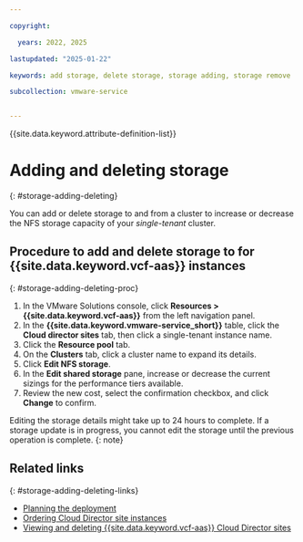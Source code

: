 ```yaml
---

copyright:

  years: 2022, 2025

lastupdated: "2025-01-22"

keywords: add storage, delete storage, storage adding, storage remove

subcollection: vmware-service


---
```


{{site.data.keyword.attribute-definition-list}}

# Adding and deleting storage
{: #storage-adding-deleting}

You can add or delete storage to and from a cluster to increase or decrease the NFS storage capacity of your *single-tenant* cluster.

## Procedure to add and delete storage to for {{site.data.keyword.vcf-aas}} instances
{: #storage-adding-deleting-proc}

1. In the VMware Solutions console, click **Resources > {{site.data.keyword.vcf-aas}}** from the left navigation panel.
2. In the **{{site.data.keyword.vmware-service_short}}** table, click the **Cloud director sites** tab, then click a single-tenant instance name.
3. Click the **Resource pool** tab.
4. On the **Clusters** tab, click a cluster name to expand its details.
5. Click **Edit NFS storage**.
6. In the **Edit shared storage** pane, increase or decrease the current sizings for the performance tiers available.
7. Review the new cost, select the confirmation checkbox, and click **Change** to confirm.

Editing the storage details might take up to 24 hours to complete. If a storage update is in progress, you cannot edit the storage until the previous operation is complete.
{: note}

## Related links
{: #storage-adding-deleting-links}

* [Planning the deployment](/docs/vmware-service?topic=vmware-service-tenant-plan-deploy)
* [Ordering Cloud Director site instances](/docs/vmware-service?topic=vmware-service-tenant-ordering)
* [Viewing and deleting {{site.data.keyword.vcf-aas}} Cloud Director sites](/docs/vmware-service?topic=vmware-service-tenant-viewing-sites)
